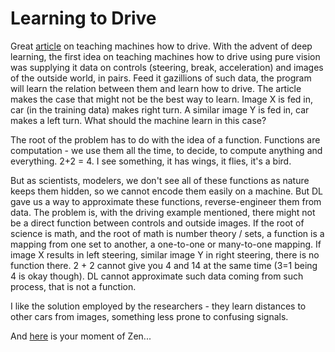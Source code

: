 # Learning to Drive

Great [article](http://deepdriving.cs.princeton.edu/paper.pdf) on
teaching machines how to drive. With the advent of deep learning, the
first idea on teaching machines how to drive using pure vision was
supplying it data on controls (steering, break, acceleration) and
images of the outside world, in pairs. Feed it gazillions of such
data, the program will learn the relation between them and learn how
to drive. The article makes the case that might not be the best way to
learn. Image X is fed in, car (in the training data) makes right
turn. A similar image Y is fed in, car makes a left turn. What should
the machine learn in this case?

The root of the problem has to do with the idea of a function. Functions are computation - we use them all the time, to decide, to compute anything and everything. 2+2 = 4. I see something, it has wings, it flies, it's a bird.

But as scientists, modelers, we don't see all of these functions as nature keeps them hidden, so we cannot encode them easily on a machine. But DL gave us a way to approximate these functions, reverse-engineer them from data. The problem is, with the driving example mentioned, there might not be a direct function between controls and outside images. If the root of science is math, and the root of math is number theory / sets, a function is a mapping from one set to another, a one-to-one or many-to-one mapping. If image X results in left steering, similar image Y in right steering, there is no function there. 2 + 2 cannot give you 4 and 14 at the same time (3=1 being 4 is okay though). DL cannot approximate such data coming from such process, that is not a function.

I like the solution employed by the researchers - they learn distances to other cars from images, something less prone to confusing signals.

And [here](https://www.youtube.com/watch?v=cYl6DIxvnzM) is your moment of Zen...






